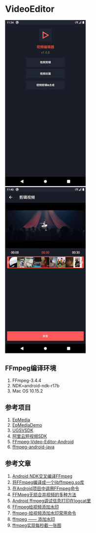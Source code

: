 # VideoEditor
![homePage](image/home.png) ![clip-video](image/clip-video.png)

## FFmpeg编译环境

1. FFmpeg-3.4.4
2. NDK=android-ndk-r17b
3. Mac OS 10.15.2 



## 参考项目

1. [EpMedia](https://github.com/yangjie10930/EpMedia)
2. [EpMediaDemo](https://github.com/yangjie10930/EpMediaDemo)
3. [UGSVSDK](https://github.com/tencentyun/UGSVSDK)
4. [阿里云短视频SDK](https://help.aliyun.com/document_detail/53407.html?spm=a2c4g.11186623.6.1093.4cf023cft2fkKS)
5. [FFmpeg-Video-Editor-Android](https://github.com/bhuvnesh123/FFmpeg-Video-Editor-Android)
6. [ffmpeg-android-java](https://github.com/WritingMinds/ffmpeg-android-java)



## 参考文章

1. [Android NDK交叉编译FFmpeg](https://xch168.github.io/2018/07/22/android-ndk-ffmpeg-compile/)
2. [将FFmpeg编译成一个libffmpeg.so库](https://xch168.github.io/2018/08/04/android-ndk-compile-ffmpeg-to-a-so/)
3. [在Android项目中调用FFmpeg命令](https://xch168.github.io/2018/10/26/android-invoke-ffmpeg-cmd/)
4. [FFMpeg无损合并视频的多种方法](https://www.jianshu.com/p/a9bccc12229b)
5. [Android ffmpeg调试信息打印在logcat里](https://blog.csdn.net/u012027644/article/details/56666608)
6. [FFmpeg给视频添加水印](https://blog.csdn.net/lovelovelovelovelo/article/details/101457105)
7. [ffmpeg-给视频添加水印常用命令](https://www.jianshu.com/p/9b3375c2e2c1)
8. [ffmpeg —— 添加水印](https://www.cnblogs.com/zxqstrong/p/4595413.html)
9. [ffmpeg实现每秒截一张图](https://blog.csdn.net/zongyue_wang/article/details/81911196)
